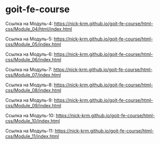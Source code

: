 ﻿# goit-fe-course

Ссылка на Модуль-4: https://nick-krm.github.io/goit-fe-course/html-css/Module_04/html/index.html

Ссылка на Модуль-5: https://nick-krm.github.io/goit-fe-course/html-css/Module_05/index.html

Ссылка на Модуль-6: https://nick-krm.github.io/goit-fe-course/html-css/Module_06/index.html

Ссылка на Модуль-7: https://nick-krm.github.io/goit-fe-course/html-css/Module_07/index.html

Ссылка на Модуль-8: https://nick-krm.github.io/goit-fe-course/html-css/Module_08/index.html

Ссылка на Модуль-9: https://nick-krm.github.io/goit-fe-course/html-css/Module_09/index.html

Ссылка на Модуль-10: https://nick-krm.github.io/goit-fe-course/html-css/Module_10/index.html

Ссылка на Модуль-11: https://nick-krm.github.io/goit-fe-course/html-css/Module_11/index.html
